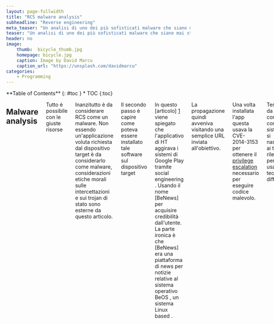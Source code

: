 ```yaml
---
layout: page-fullwidth
title: "RCS malware analysis"
subheadline: "Reverse engineering"
meta_teaser: "Un analisi di uno dei più sofisticati malware che siano mai stati trovati per android : Remote Control System  di Hacking Team"
teaser: "Un analisi di uno dei più sofisticati malware che siano mai stati trovati per android : <em>Remote Control System  di Hacking Team</em>"
header: no
image:
    thumb:  bicycle_thumb.jpg
    homepage: bicycle.jpg
    caption: Image by David Marcu
    caption_url: "https://unsplash.com/davidmarcu"
categories:
    - Programming
---
```

<div class="row">
<div class="medium-4 medium-push-8 columns" markdown="1">
<div class="panel radius" markdown="1">
**Table of Contents**
{: #toc }
*  TOC
{:toc}
</div>
</div><!-- /.medium-4.columns -->



<div class="medium-8 medium-pull-4 columns" markdown="1">

##  Malware analysis
Tutto è possibile con le giuste risorse

Inanzitutto è da considerare RCS come un malware.
Non essendo un'applicazione voluta richiesta dal dispositivo target è da considerarlo come malware, considerazioni etiche morali sulle intercettazioni e sui trojan di stato sono esterne da questo articolo.

Il secondo passo è capire come poteva essere installato tale software sul dispositivo target

In questo [articolo] [1] viene spiegato che l'applicativo di HT aggirava i sistemi di Google Play tramite social engineering .
Usando il nome [BeNews] per acquisire credibilità dall'utente.
La parte ironica è che [BeNews] era una piattaforma di news per notizie relative al sistema operativo BeOS , un sistema Linux based .

La propagazione quindi avveniva visitando una semplice URL inviata all'obiettivo.

Una volta installata l'app questa usava la  CVE-2014-3153 per ottenere il [privilege escalation][3] necessario per eseguire codice malevolo.

Terzo passo da comprendere come il sistema RCS si nascondeva ai tentativi di rilevazione
e per fare ciò usava tre tecniche differenti.

> "To avoid detection and removal of the agent app in the device memory, the RCSAndroid suite also detects emulators or sandboxes, obfuscates code using DexGuard, uses ELF string obfuscator, and adjusts the OOM (out-of-memory) value."
<cite> Veo Zhang (Mobile Threats Analyst)

## Contromisure
Qui le vulnerabilità che espongono il sistema target al malware erano 2:
- la CVE-2014-3153
- la cattiva abitudine di installare app di fonte sconosciuta.

## Conclusioni:
Con la giusta quantità di risorse , investimenti e profitti derivanti dal business aziendale, Hacking Team è riuscita a sviluppare un software potente e sofisticato.

[1]:  http://blog.trendmicro.com/trendlabs-security-intelligence/fake-news-app-in-hacking-team-dump-designed-to-bypass-google-play/
[2]: https://en.wikipedia.org/wiki/BeNews
[3]: https://en.wikipedia.org/wiki/Privilege_escalation
[4]: http://blog.trendmicro.com/trendlabs-security-intelligence/hacking-team-rcsandroid-spying-tool-listens-to-calls-roots-devices-to-get-in/





</div><!-- /.medium-8.columns -->
</div><!-- /.row -->


